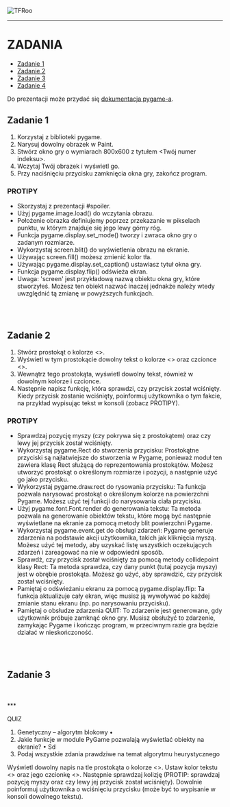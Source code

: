 ![TFRoo](https://github.com/jd-kowal/__TFR__/assets/94318576/723ebdd8-38d8-4861-aa36-b27ad81c5377)

*** 

# ZADANIA  
* [Zadanie 1](#Zadanie-1)
* [Zadanie 2](#Zadanie-2)
* [Zadanie 3](#Zadanie-3)
* [Zadanie 4](#Zadanie-4)

Do prezentacji może przydać się [dokumentacja pygame-a][pg].

[pg]: [https://www.pygame.org/docs/]

## Zadanie 1 
1.	Korzystaj z biblioteki pygame. 
2.	Narysuj dowolny obrazek w Paint. 
3.	Stwórz okno gry o wymiarach 800x600 z tytułem <Twój numer indeksu>. 
4.	Wczytaj Twój obrazek i wyświetl go. 
5.	Przy naciśnięciu przycisku zamknięcia okna gry, zakończ program. 

### PROTIPY 
-	Skorzystaj z prezentacji #spoiler. 
-	Użyj pygame.image.load() do wczytania obrazu. 
-	Położenie obrazka definiujemy poprzez przekazanie w pikselach punktu, w którym znajduje się jego lewy górny róg. 
-	Funkcja pygame.display.set_mode() tworzy i zwraca okno gry o zadanym rozmiarze. 
-	Wykorzystaj screen.blit() do wyświetlenia obrazu na ekranie. 
-	Używając screen.fill() możesz zmienić kolor tła. 
-	Używając pygame.display.set_caption() ustawiasz tytuł okna gry. 
-	Funkcja pygame.display.flip() odświeża ekran. 
-	Uwaga: 'screen' jest przykładową nazwą obiektu okna gry, które stworzyłeś. Możesz ten obiekt nazwać inaczej jednakże należy wtedy uwzględnić tą zmianę w powyższych funkcjach. 

<br /> 
<br /> 

## Zadanie 2 
1.	Stwórz prostokąt o kolorze <>.  
2.	Wyświetl w tym prostokącie dowolny tekst o kolorze <> oraz czcionce <>. 
3.	Wewnątrz tego prostokąta, wyświetl dowolny tekst, również w dowolnym kolorze i czcionce. 
4.	Następnie napisz funkcję, która sprawdzi, czy przycisk został wciśnięty. Kiedy przycisk zostanie wciśnięty, poinformuj użytkownika o tym fakcie, na przykład wypisując tekst w konsoli (zobacz PROTIPY).  

### PROTIPY
-	Sprawdzaj pozycję myszy (czy pokrywa się z prostokątem) oraz czy lewy jej przycisk został wciśnięty.  
-	Wykorzystaj pygame.Rect do stworzenia przycisku: Prostokątne przyciski są najłatwiejsze do stworzenia w Pygame, ponieważ moduł ten zawiera klasę Rect służącą do reprezentowania prostokątów. Możesz utworzyć prostokąt o określonym rozmiarze i pozycji, a następnie użyć go jako przycisku. 
-	Wykorzystaj pygame.draw.rect do rysowania przycisku: Ta funkcja pozwala narysować prostokąt o określonym kolorze na powierzchni Pygame. Możesz użyć tej funkcji do narysowania ciała przycisku. 
-	Użyj pygame.font.Font.render do generowania tekstu: Ta metoda pozwala na generowanie obiektów tekstu, które mogą być następnie wyświetlane na ekranie za pomocą metody blit powierzchni Pygame. 
-	Wykorzystaj pygame.event.get do obsługi zdarzeń: Pygame generuje zdarzenia na podstawie akcji użytkownika, takich jak kliknięcia myszą. Możesz użyć tej metody, aby uzyskać listę wszystkich oczekujących zdarzeń i zareagować na nie w odpowiedni sposób. 
-	Sprawdź, czy przycisk został wciśnięty za pomocą metody collidepoint klasy Rect: Ta metoda sprawdza, czy dany punkt (tutaj pozycja myszy) jest w obrębie prostokąta. Możesz go użyć, aby sprawdzić, czy przycisk został wciśnięty.  
-	Pamiętaj o odświeżaniu ekranu za pomocą pygame.display.flip: Ta funkcja aktualizuje cały ekran, więc musisz ją wywoływać po każdej zmianie stanu ekranu (np. po narysowaniu przycisku). 
-	Pamiętaj o obsłudze zdarzenia QUIT: To zdarzenie jest generowane, gdy użytkownik próbuje zamknąć okno gry. Musisz obsłużyć to zdarzenie, zamykając Pygame i kończąc program, w przeciwnym razie gra będzie działać w nieskończoność.   

<br /> 
<br /> 

## Zadanie 3 
 



<br /> 
<br /> 
***


QUIZ
1)	Genetyczny – algorytm blokowy
•	
2)	Jakie funkcje w module PyGame pozwalają wyświetlać obiekty na ekranie?
•	Sd
3)	Podaj wszystkie zdania prawdziwe na temat algorytmu heurystycznego



Wyświetl dowolny napis na tle prostokąta o kolorze <>. Ustaw kolor tekstu <> oraz jego czcionkę <>. Następnie sprawdzaj kolizję (PROTIP: sprawdzaj pozycję myszy oraz czy lewy jej przycisk został wciśnięty). Dowolnie poinformuj użytkownika o wciśnięciu przycisku (może być to wypisanie w konsoli dowolnego tekstu).

